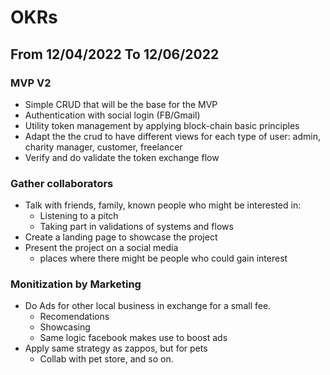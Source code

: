 # OKRs

## From 12/04/2022 To 12/06/2022

### MVP V2
- Simple CRUD that will be the base for the MVP
- Authentication with social login (FB/Gmail)
- Utility token management by applying block-chain basic principles
- Adapt the the crud to have different views for each type of user: admin, charity manager, customer, freelancer
- Verify and do validate the token exchange flow

### Gather collaborators
- Talk with friends, family, known people who might be interested in:
  - Listening to a pitch
  - Taking part in validations of systems and flows
- Create a landing page to showcase the project
- Present the project on a social media
  - places where there might be people who could gain interest

### Monitization by Marketing
- Do Ads for other local business in exchange for a small fee.
  - Recomendations
  - Showcasing
  - Same logic facebook makes use to boost ads
- Apply same strategy as zappos, but for pets
  - Collab with pet store, and so on.
